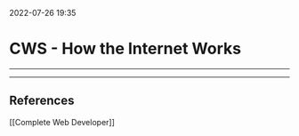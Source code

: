 2022-07-26 19:35
# CWS - How the Internet Works
---




---
## References
[[Complete Web Developer]]